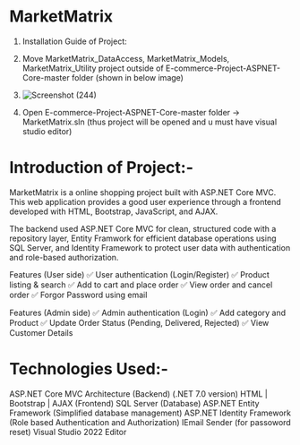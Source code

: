 # MarketMatrix
1. Installation Guide of Project:
2. Move MarketMatrix_DataAccess, MarketMatrix_Models, MarketMatrix_Utility project outside of E-commerce-Project-ASPNET-Core-master folder (shown in below image)
3. ![Screenshot (244)](https://github.com/user-attachments/assets/de2e4580-1b6e-4089-8b33-8ee3c8214b0d)

4. Open  E-commerce-Project-ASPNET-Core-master folder -> MarketMatrix.sln (thus project will be opened and u must have visual studio editor)

# Introduction of Project:-
MarketMatrix is a online shopping project built with ASP.NET Core MVC. This web application provides a good user experience through a frontend developed with HTML, Bootstrap, JavaScript, and AJAX.

The backend used ASP.NET Core MVC for clean, structured code with a repository layer, Entity Framwork for efficient database operations using SQL Server, and Identity Framework to protect user data with authentication and role-based authorization.

Features (User side)
✅ User authentication (Login/Register)
✅ Product listing & search
✅ Add to cart and place order ✅ View order and cancel order
✅ Forgor Password using email

Features (Admin side)
✅ Admin authentication (Login)
✅ Add category and Product
✅ Update Order Status (Pending, Delivered, Rejected)
✅ View Customer Details

# Technologies Used:-
ASP.NET Core MVC Architecture (Backend) (.NET 7.0 version)
HTML | Bootstrap | AJAX (Frontend)
SQL Server (Database)
ASP.NET Entity Framework (Simplified database management)
ASP.NET Identity Framework (Role based Authentication and Authorization)
IEmail Sender (for passoword reset)
Visual Studio 2022 Editor
